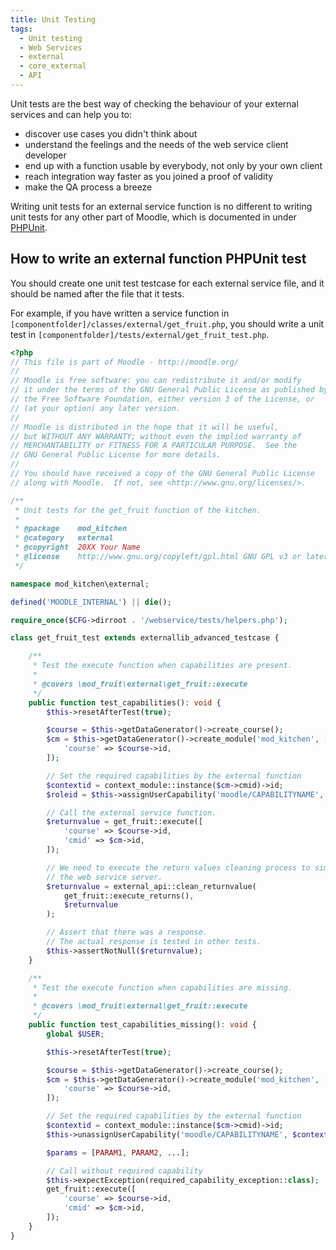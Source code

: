 ```yaml
---
title: Unit Testing
tags:
  - Unit testing
  - Web Services
  - external
  - core_external
  - API
---
```


Unit tests are the best way of checking the behaviour of your external services and can help you to:

- discover use cases you didn't think about
- understand the feelings and the needs of the web service client developer
- end up with a function usable by everybody, not only by your own client
- reach integration way faster as you joined a proof of validity
- make the QA process a breeze

Writing unit tests for an external service function is no different to writing unit tests for any other part of Moodle, which is documented in under [PHPUnit](/general/development/tools/phpunit).

## How to write an external function PHPUnit test

You should create one unit test testcase for each external service file, and it should be named after the file that it tests.

For example, if you have written a service function in `[componentfolder]/classes/external/get_fruit.php`, you should write a unit test in `[componentfolder]/tests/external/get_fruit_test.php`.

```php title="mod/kitchen/tests/external/get_fruit_test.php"
<?php
// This file is part of Moodle - http://moodle.org/
//
// Moodle is free software: you can redistribute it and/or modify
// it under the terms of the GNU General Public License as published by
// the Free Software Foundation, either version 3 of the License, or
// (at your option) any later version.
//
// Moodle is distributed in the hope that it will be useful,
// but WITHOUT ANY WARRANTY; without even the implied warranty of
// MERCHANTABILITY or FITNESS FOR A PARTICULAR PURPOSE.  See the
// GNU General Public License for more details.
//
// You should have received a copy of the GNU General Public License
// along with Moodle.  If not, see <http://www.gnu.org/licenses/>.

/**
 * Unit tests for the get_fruit function of the kitchen.
 *
 * @package    mod_kitchen
 * @category   external
 * @copyright  20XX Your Name
 * @license    http://www.gnu.org/copyleft/gpl.html GNU GPL v3 or later
 */

namespace mod_kitchen\external;

defined('MOODLE_INTERNAL') || die();

require_once($CFG->dirroot . '/webservice/tests/helpers.php');

class get_fruit_test extends externallib_advanced_testcase {

    /**
     * Test the execute function when capabilities are present.
     *
     * @covers \mod_fruit\external\get_fruit::execute
     */
    public function test_capabilities(): void {
        $this->resetAfterTest(true);

        $course = $this->getDataGenerator()->create_course();
        $cm = $this->getDataGenerator()->create_module('mod_kitchen', [
            'course' => $course->id,
        ]);

        // Set the required capabilities by the external function
        $contextid = context_module::instance($cm->cmid)->id;
        $roleid = $this->assignUserCapability('moodle/CAPABILITYNAME', $contextid);

        // Call the external service function.
        $returnvalue = get_fruit::execute([
            'course' => $course->id,
            'cmid' => $cm->id,
        ]);

        // We need to execute the return values cleaning process to simulate
        // the web service server.
        $returnvalue = external_api::clean_returnvalue(
            get_fruit::execute_returns(),
            $returnvalue
        );

        // Assert that there was a response.
        // The actual response is tested in other tests.
        $this->assertNotNull($returnvalue);
    }

    /**
     * Test the execute function when capabilities are missing.
     *
     * @covers \mod_fruit\external\get_fruit::execute
     */
    public function test_capabilities_missing(): void {
        global $USER;

        $this->resetAfterTest(true);

        $course = $this->getDataGenerator()->create_course();
        $cm = $this->getDataGenerator()->create_module('mod_kitchen', [
            'course' => $course->id,
        ]);

        // Set the required capabilities by the external function
        $contextid = context_module::instance($cm->cmid)->id;
        $this->unassignUserCapability('moodle/CAPABILITYNAME', $contextid, $roleid);

        $params = [PARAM1, PARAM2, ...];

        // Call without required capability
        $this->expectException(required_capability_exception::class);
        get_fruit::execute([
            'course' => $course->id,
            'cmid' => $cm->id,
        ]);
    }
}
```

